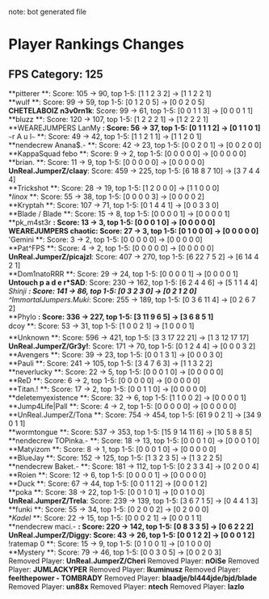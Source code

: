 note: bot generated file

# Player Rankings Changes

## FPS Category: 125
**pitterer            **: Score: 105 → 90, top 1-5: [1 1 2 3 2] → [1 1 2 2 1]<br>**wulf                **: Score: 99 → 59, top 1-5: [0 1 2 0 5] → [0 0 2 0 5]<br>**CHETELABOIZ n3v0rn1k**: Score: 99 → 61, top 1-5: [0 0 1 1 3] → [0 0 0 1 1]<br>**bluzz               **: Score: 120 → 107, top 1-5: [1 2 2 2 1] → [1 2 2 2 1]<br>**WEAREJUMPERS LanMy  **: Score: 56 → 37, top 1-5: [0 1 1 1 2] → [0 1 1 0 1]<br>**`~`r A u l`~`       **: Score: 49 → 42, top 1-5: [1 1 2 1 1] → [1 1 2 0 1]<br>**nendecrew Anana$.-  **: Score: 42 → 23, top 1-5: [0 0 2 0 1] → [0 0 2 0 0]<br>**KappaSquad febo     **: Score: 9 → 2, top 1-5: [0 0 0 0 0] → [0 0 0 0 0]<br>**brian.              **: Score: 11 → 9, top 1-5: [0 0 0 0 0] → [0 0 0 0 0]<br>**UnReal.JumperZ/claay**: Score: 459 → 225, top 1-5: [6 18 8 7 10] → [3 7 4 4 4]<br>**Trickshot           **: Score: 28 → 19, top 1-5: [1 2 0 0 0] → [1 1 0 0 0]<br>**linox*              **: Score: 55 → 38, top 1-5: [0 0 0 0 3] → [0 0 0 0 2]<br>**Kryptah             **: Score: 107 → 71, top 1-5: [0 1 4 4 1] → [0 0 3 3 0]<br>**Blade / Blade       **: Score: 15 → 8, top 1-5: [0 0 0 0 1] → [0 0 0 0 1]<br>**pk_m4st3r           **: Score: 13 → 3, top 1-5: [0 0 0 1 0] → [0 0 0 0 0]<br>**WEAREJUMPERS chaotic**: Score: 27 → 3, top 1-5: [0 1 0 0 0] → [0 0 0 0 0]<br>**&#39;Gemini         **: Score: 3 → 2, top 1-5: [0 0 0 0 0] → [0 0 0 0 0]<br>**Pat^FPS             **: Score: 4 → 2, top 1-5: [0 0 0 0 0] → [0 0 0 0 0]<br>**UnReal.JumperZ/picajzl**: Score: 407 → 270, top 1-5: [6 22 7 5 2] → [6 14 4 2 1]<br>**Dom1natoRRR         **: Score: 29 → 24, top 1-5: [0 0 0 0 1] → [0 0 0 0 1]<br>**Untouch p a d e r*SAD**: Score: 230 → 162, top 1-5: [6 2 4 4 6] → [5 1 1 4 4]<br>**Shinji              **: Score: 141 → 86, top 1-5: [0 3 2 3 0] → [0 2 1 2 0]<br>**^ImmortalJumpers*.*Muki**: Score: 255 → 189, top 1-5: [0 3 6 11 4] → [0 2 6 7 2]<br>**Phylo               **: Score: 336 → 227, top 1-5: [3 11 9 6 5] → [3 6 8 5 1]<br>**dcoy    **: Score: 53 → 31, top 1-5: [1 0 0 2 1] → [1 0 0 0 1]<br>**Unknown             **: Score: 596 → 421, top 1-5: [3 3 17 22 21] → [1 3 12 17 17]<br>**UnReal.JumperZ/Gr3y!**: Score: 171 → 70, top 1-5: [0 1 2 4 4] → [0 0 0 3 2]<br>**Avengers            **: Score: 39 → 23, top 1-5: [0 0 1 3 1] → [0 0 0 3 0]<br>**Pauli               **: Score: 241 → 105, top 1-5: [3 4 7 6 3] → [1 1 3 2 2]<br>**neverlucky          **: Score: 22 → 5, top 1-5: [0 0 0 1 0] → [0 0 0 0 0]<br>**ReD                 **: Score: 6 → 2, top 1-5: [0 0 0 0 0] → [0 0 0 0 0]<br>**Titan.!             **: Score: 17 → 2, top 1-5: [0 0 1 1 0] → [0 0 0 0 0]<br>**deletemyexistence   **: Score: 32 → 6, top 1-5: [1 1 0 0 2] → [0 0 0 0 1]<br>**Jump4Life|Pall      **: Score: 4 → 2, top 1-5: [0 0 0 0 0] → [0 0 0 0 0]<br>**UnReal.JumperZ/Tona **: Score: 754 → 454, top 1-5: [61 9 0 2 1] → [34 9 0 1 1]<br>**wormtongue          **: Score: 537 → 353, top 1-5: [15 9 14 11 6] → [10 5 8 8 5]<br>**nendecrew TOPinka.- **: Score: 18 → 13, top 1-5: [0 0 0 1 0] → [0 0 0 1 0]<br>**Matyizom            **: Score: 8 → 1, top 1-5: [0 0 0 1 0] → [0 0 0 0 0]<br>**BlueJay             **: Score: 152 → 125, top 1-5: [1 3 2 3 5] → [1 3 2 2 5]<br>**nendecrew Baket.-   **: Score: 181 → 112, top 1-5: [0 2 3 3 4] → [0 2 0 0 4]<br>**Roien               **: Score: 12 → 6, top 1-5: [0 0 0 0 1] → [0 0 0 0 0]<br>**Duck                **: Score: 67 → 44, top 1-5: [0 0 1 1 2] → [0 0 0 1 2]<br>**poka                **: Score: 38 → 22, top 1-5: [0 0 1 0 1] → [0 0 1 0 0]<br>**UnReal.JumperZ/Trela**: Score: 239 → 139, top 1-5: [3 6 7 1 5] → [0 4 4 1 3]<br>**funki               **: Score: 55 → 34, top 1-5: [0 2 0 0 2] → [0 2 0 0 0]<br>**Kadel*              **: Score: 22 → 15, top 1-5: [0 0 0 2 1] → [0 0 0 1 1]<br>**nendecrew maci.-    **: Score: 220 → 142, top 1-5: [0 8 3 3 5] → [0 6 2 2 2]<br>**UnReal.JumperZ/Diggy**: Score: 43 → 26, top 1-5: [0 0 1 2 2] → [0 0 0 1 2]<br>**!ratemap 0          **: Score: 15 → 9, top 1-5: [0 1 0 0 1] → [0 1 0 0 0]<br>**Mystery             **: Score: 79 → 46, top 1-5: [0 0 3 0 5] → [0 0 2 0 3]<br>Removed Player: **UnReal.JumperZ/Cheri**
Removed Player: **nOiSe**
Removed Player: **JUMLACKYPER**
Removed Player: **Ikuminusz**
Removed Player: **feelthepower - TOMBRADY**
Removed Player: **blaadje/bl444jde/bjd/blade**
Removed Player: **un88x**
Removed Player: **ntech**
Removed Player: **lazlo**
